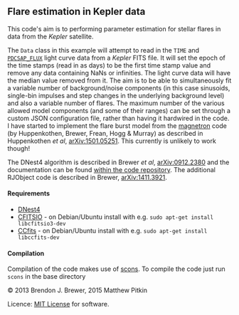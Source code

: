 ## Flare estimation in Kepler data

This code's aim is to performing parameter estimation for stellar flares in data from the _Kepler_ satellite.

The `Data` class in this example will attempt to read in the `TIME` and
[`PDCSAP_FLUX`](http://archive.stsci.edu/kepler/manuals/archive_manual.pdf) light curve data from a _Kepler_
FITS file. It will set the epoch of the time stamps (read in as days) to be the first time stamp value and
remove any data containing NaNs or infinities. The light curve data will have the median value removed from it.
The aim is to be able to simultaneously fit a variable number of background/noise components (in this case
sinusoids, single-bin impulses and step changes in the underlying background level) and also a variable
number of flares. The maximum number of the various allowed model components (and some of their ranges)
can be set through a custom JSON configuration file, rather than having it hardwired in the code.
I have started to implement the flare burst model from the [magnetron](https://bitbucket.org/dhuppenkothen/magnetron/)
code (by Huppenkothen, Brewer, Frean, Hogg & Murray) as described in Huppenkothen _et al_,
[arXiv:1501.05251](http://arxiv.org/abs/1501.05251). This currently is unlikely to work though!

The DNest4 algorithm is described in Brewer _et al_, [arXiv:0912.2380](http://arxiv.org/abs/0912.2380) and the documentation can be found [within the code repository](https://github.com/eggplantbren/DNest4/tree/master/doc). The additional RJObject code is described in Brewer, [arXiv:1411.3921](http://arxiv.org/abs/1411.3921).

#### Requirements
 * [DNest4](https://github.com/eggplantbren/DNest4)
 * [CFITSIO](http://heasarc.gsfc.nasa.gov/docs/software/fitsio/fitsio.html) - on Debian/Ubuntu install with e.g. `sudo apt-get install libcfitsio3-dev`
 * [CCfits](http://heasarc.gsfc.nasa.gov/docs/software/fitsio/ccfits/index.html) - on Debian/Ubuntu install with e.g. `sudo apt-get install libccfits-dev`

#### Compilation

Compilation of the code makes use of [scons](http://scons.org). To compile the code just run `scons` in the base directory

&copy; 2013 Brendon J. Brewer, 2015 Matthew Pitkin

Licence: [MIT License](https://opensource.org/licenses/MIT) for software.
